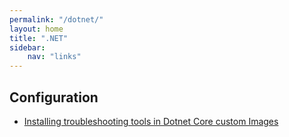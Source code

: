 ```yaml
---
permalink: "/dotnet/"
layout: home
title: ".NET"
sidebar: 
    nav: "links"
---
```


## Configuration

- [Installing troubleshooting tools in Dotnet Core custom Images](https://azureossd.github.io/2022/07/01/Installing-troubleshooting-tools-in-Dotnet-Core-Custom-Images/index.html)